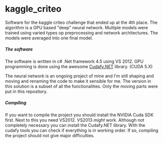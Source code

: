 kaggle_criteo
=============

Software for the kaggle criteo challenge that ended up at the 4th place.
The algorithm is a GPU based "deep" neural network. Multiple models were trained using varied types op preprocessing and network architectures. The models were averaged into one final model.

##### The software
The software is written in c# .Net framework 4.5 using VS 2012.
GPU programming is done using the awesome [Cudafy.NET](https://cudafy.codeplex.com/) library. (CUDA 5.X)

The neural network is an ongoing project of mine and I'm still shaping and moving and renaming the code to make it sensible for me. The version in this solution is a subset of all the functionalities. Only the moving parts were put in this repository.

##### Compiling
If you want to compile the project you should install the NVIDIA Cuda SDK first.
Next to this you need VS2012. VS2013 *might* work. Although not completely necessary you can install the Cudafy.NET library.
With the cudafy tools you can check if everything is in working order. If so, compiling the project should not give major difficulties.





